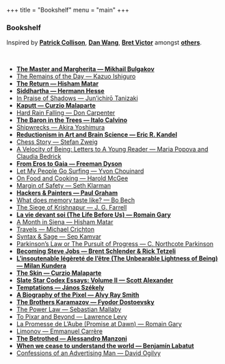 +++
title = "Bookshelf"
menu = "main"
+++

### Bookshelf

Inspired by **[Patrick Collison](https://patrickcollison.com/bookshelf)**, **[Dan Wang](https://danwang.co/about/)**, **[Bret Victor](http://worrydream.com/Shelf2015/)** amongst **[others](https://www.are.na/paul-asselin/bookshelves-1518410307)**.

<br>

- **[The Master and Margherita — Mikhail Bulgakov](https://www.amazon.com/Master-Margarita-50th-Anniversary-Penguin-Classics/dp/0143108271)**
- [The Remains of the Day — Kazuo Ishiguro](https://www.amazon.com/Remains-Day-Vintage-International-ebook/dp/B003VPWX6K)
- **[The Return — Hisham Matar](https://www.amazon.com/Return-Pulitzer-Prize-Winner-Fathers-ebook/dp/B018PD2HIQ)**
- **[Siddhartha — Hermann Hesse](https://www.amazon.com/Siddhartha-Novel-Hermann-Hesse/dp/0553208845)**
- [In Praise of Shadows — Jun’ichirō Tanizaki](https://www.amazon.com/Praise-Shadows-Junichiro-Tanizaki/dp/0918172020)
- **[Kaputt — Curzio Malaparte](https://www.amazon.com/Kaputt-York-Review-Books-Classics/dp/1590171470)**
- [Hard Rain Falling — Don Carpenter](https://www.amazon.com/Hard-Falling-Review-Books-Classics-ebook/dp/B003KN3M72)
- **[The Baron in the Trees — Italo Calvino](https://www.amazon.com/Baron-Trees-Italo-Calvino-ebook/dp/B01I4FPM0U)**
- [Shipwrecks — Akira Yoshimura](https://www.amazon.com/Shipwrecks-Harvest-Book-Akira-Yoshimura/dp/0156008351)
- **[Reductionism in Art and Brain Science — Eric R. Kandel](https://www.amazon.com/Reductionism-Art-Brain-Science-Bridging/dp/0231179634)**
- [Chess Story — Stefan Zweig](https://www.amazon.com/Chess-Story-Review-Books-Classics/dp/1590171691)
- [A Velocity of Being: Letters to A Young Reader — Maria Popova and Claudia Bedrick](https://www.amazon.com/Velocity-Being-Letters-Young-Reader/dp/1592702287)
- **[From Eros to Gaia — Freeman Dyson](https://www.amazon.com/EROS-GAIA-Freeman-Dyson-ebook/dp/B00DFIE89I)**
- [Let My People Go Surfing — Yvon Chouinard](https://www.amazon.com/Let-People-Surfing-Education-Businessman-Including/dp/0143109677)
- [On Food and Cooking — Harold McGee](https://www.amazon.com/Food-Cooking-Science-Lore-Kitchen/dp/0684800012)
- [Margin of Safety — Seth Klarman](https://www.amazon.com/Margin-Safety-Risk-Averse-Strategies-Thoughtful/dp/0887305105)
- **[Hackers & Painters — Paul Graham](https://www.amazon.com/Hackers-Painters-Big-Ideas-Computer/dp/B08Z4FHH3T)**
- [What does memory taste like? — Bo Bech](https://chefbobech.com/what-does-memory-taste-like/)
- [The Siege of Krishnapur — J. G. Farrell](https://www.amazon.com/Siege-Krishnapur-Empire-Trilogy-ebook/dp/B003KN3M18)
- **[La vie devant soi (The Life Before Us) — Romain Gary](https://www.amazon.com/Life-Before-Us-Madame-Rosa/dp/081120961X)**
- [A Month in Siena — Hisham Matar](https://www.amazon.com/Month-Siena-Hisham-Matar/dp/059312913X)
- [Travels — Michael Crichton](https://www.amazon.com/Travels-Vintage-Departures-Michael-Crichton/dp/0804171270)
- [Syntax & Sage — Sep Kamvar](https://www.amazon.com/Syntax-Sage-Reflections-Software-Nature/dp/0692563636)
- [Parkinson’s Law or The Pursuit of Progress — C. Northcote Parkinson](https://www.amazon.com/Parkinsons-Law-C-Northcote-Parkinson/dp/1568490151)
- **[Becoming Steve Jobs — Brent Schlender & Rick Tetzeli](https://www.amazon.com/Becoming-Steve-Jobs-Evolution-Visionary/dp/0385347421)**
- **[L’insoutenable légèreté de l’être (The Unbearable Lightness of Being) — Milan Kundera](https://www.amazon.com/Unbearable-Lightness-Being-Perennial-Classics/dp/0061148520)**
- **[The Skin — Curzio Malaparte](https://www.amazon.com/Skin-York-Review-Books-Classics/dp/1590176227)**
- **[Slate Star Codex Essays: Volume II — Scott Alexander](https://www.amazon.com/Slate-Star-Codex-Essays-II/dp/1735797111)**
- **[Temptations — János Székely](https://www.amazon.com/Temptation-Janos-Szekely/dp/1681374374)**
- **[A Biography of the Pixel — Alvy Ray Smith](https://www.amazon.com/Biography-Pixel-Leonardo-Alvy-Smith/dp/0262542455)**
- **[The Brothers Karamazov — Fyodor Dostoevsky](https://www.amazon.com/Brothers-Karamazov-Novel-Parts-Epilogue/dp/0140449248)**
- [The Power Law — Sebastian Mallaby](https://www.amazon.com/Power-Law-Venture-Capital-Making/dp/052555999X)
- [To Pixar and Beyond — Lawrence Levy](https://www.amazon.com/Pixar-Beyond-Unlikely-Journey-Entertainment/dp/0544734149)
- [La Promesse de L’Aube (Promise at Dawn) — Romain Gary](https://www.amazon.com/Promise-at-Dawn-Romain-Gary/dp/0811221989)
- [Limonov — Emmanuel Carrère](<https://en.wikipedia.org/wiki/Limonov_(novel)>)
- **[The Betrothed — Alessandro Manzoni](https://www.amazon.com/Betrothed-Novel-Alessandro-Manzoni/dp/0679643567/ref=sr_1_1?crid=2SNMMYL943SBT&keywords=The+Betrothed&qid=1681939059&sprefix=the+betrothed,aps,150&sr=8-1)**
- **[When we cease to understand the world — Benjamín Labatut](https://www.amazon.com/gp/product/1681375664/ref=ppx_od_dt_b_asin_title_s01?ie=UTF8&psc=1)**
- [Confessions of an Advertising Man — David Ogilvy](https://www.amazon.com/Confessions-Advertising-Man-David-Ogilvy/dp/190491537X)

<style>
  content a {
    text-decoration: none;
    color: #38322c;
  }
  content a:hover {
    color: #38322c;
}
  content ul {
    padding-inline-start: 0px;
  }
  content ul li {
    list-style-type: none;
    padding-top: 0.4rem;
    padding-bottom: 0.4rem;
  }

  content ul li:nth-child(odd) {
    padding-left: 1rem;
    padding-top: calc(0.4rem - 2px);
    border-top: 2px solid #f0efec;
  }

  content ul li:nth-child(even) {
    padding-left: 1rem;
    padding-top: calc(0.4rem - 2px);
    border-top: 2px solid #f0efec;
    background-color: #f0efec;
  }
</style>
